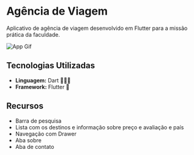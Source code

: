 # Agência de Viagem

Aplicativo de agência de viagem desenvolvido em Flutter para a missão prática da faculdade.

![App Gif](https://i.imgur.com/eiF5aBw.gif)

## Tecnologias Utilizadas
- **Linguagem:** Dart 🧑🏻‍💻
- **Framework:** Flutter 📱

## Recursos
- Barra de pesquisa
- Lista com os destinos e informação sobre preço e avaliação e país
- Navegação com Drawer
- Aba sobre
- Aba de contato
